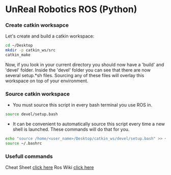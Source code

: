 # UnReal Robotics ROS (Python)

### Create catkin worksapce
Let's create and build a catkin workspace:
```bash
cd ~/Desktop
mkdir -p catkin_ws/src
catkin_make
```
Now, if you look in your current directory you should now have a 'build' and 'devel' folder. Inside the 'devel' folder you can see that there are now several setup.*sh files. Sourcing any of these files will overlay this workspace on top of your environment.
### Source catkin workspace

- You must source this script in every bash terminal you use ROS in.
```bash
source devel/setup.bash
```
- It can be convenient to automatically source this script every time a new shell is launched. These commands will do that for you.
```bash
echo "source /home/<user_name>/Desktop/catkin_ws/devel/setup.bash" >> ~/.bashrc
source ~/.bashrc
```

### Usefull commands
Cheat Sheet [click here](https://gitlab.com/botforge-robotics/urr_ros_python/-/blob/main/docs/ROScheatsheet.pdf)
Ros Wiki [click here](http://wiki.ros.org/ROS/CommandLineTools)